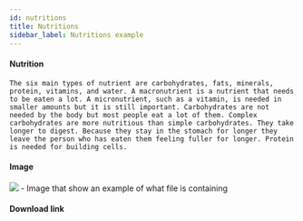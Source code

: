 ```yaml
---
id: nutritions
title: Nutritions
sidebar_label: Nutritions example
---
```



#### Nutrition



```
The six main types of nutrient are carbohydrates, fats, minerals, protein, vitamins, and water. A macronutrient is a nutrient that needs to be eaten a lot. A micronutrient, such as a vitamin, is needed in smaller amounts but it is still important. Carbohydrates are not needed by the body but most people eat a lot of them. Complex carbohydrates are more nutritious than simple carbohydrates. They take longer to digest. Because they stay in the stomach for longer they leave the person who has eaten them feeling fuller for longer. Protein is needed for building cells.
```

#### Image
![](https://raw.githubusercontent.com/GroceriStar/creative/master/) - Image that show an example of what file is containing

#### Download link
[](https://github.com/GroceriStar/static-data-plain/blob/master/data/clean/Nutrition/nutritions1.json)
[](https://github.com/GroceriStar/static-data-plain/blob/master/data/clean/Nutrition/nutritions2.json)

